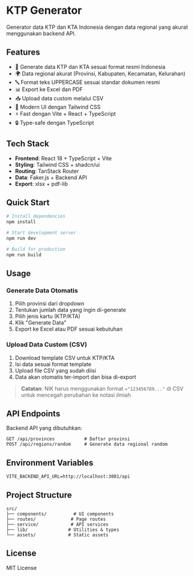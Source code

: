 # KTP Generator

Generator data KTP dan KTA Indonesia dengan data regional yang akurat menggunakan backend API.

## Features

- 🎯 Generate data KTP dan KTA sesuai format resmi Indonesia
- 🌍 Data regional akurat (Provinsi, Kabupaten, Kecamatan, Kelurahan)
- 🔤 Format teks UPPERCASE sesuai standar dokumen resmi
- 📊 Export ke Excel dan PDF
- 📥 Upload data custom melalui CSV
- 🎨 Modern UI dengan Tailwind CSS
- ⚡ Fast dengan Vite + React + TypeScript
- 🔒 Type-safe dengan TypeScript

## Tech Stack

- **Frontend**: React 18 + TypeScript + Vite
- **Styling**: Tailwind CSS + shadcn/ui
- **Routing**: TanStack Router
- **Data**: Faker.js + Backend API
- **Export**: xlsx + pdf-lib

## Quick Start

```bash
# Install dependencies
npm install

# Start development server
npm run dev

# Build for production
npm run build
```

## Usage

### Generate Data Otomatis

1. Pilih provinsi dari dropdown
2. Tentukan jumlah data yang ingin di-generate
3. Pilih jenis kartu (KTP/KTA)
4. Klik "Generate Data"
5. Export ke Excel atau PDF sesuai kebutuhan

### Upload Data Custom (CSV)

1. Download template CSV untuk KTP/KTA
2. Isi data sesuai format template
3. Upload file CSV yang sudah diisi
4. Data akan otomatis ter-import dan bisa di-export

> **Catatan**: NIK harus menggunakan format `="123456789..."` di CSV untuk mencegah perubahan ke notasi ilmiah

## API Endpoints

Backend API yang dibutuhkan:

```
GET /api/provinces           # Daftar provinsi
POST /api/regions/random     # Generate data regional random
```

## Environment Variables

```env
VITE_BACKEND_API_URL=http://localhost:3001/api
```

## Project Structure

```
src/
├── components/          # UI components
├── routes/             # Page routes
├── service/            # API services
├── lib/               # Utilities & types
└── assets/            # Static assets
```

## License

MIT License
